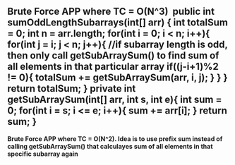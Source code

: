 **Brute Force APP where TC = O(N^3)**
​
public int sumOddLengthSubarrays(int[] arr) {
int totalSum = 0;
int n = arr.length;
for(int i = 0; i < n; i++){
for(int j = i; j < n; j++){
//if subarray length is odd, then only call getSubArraySum() to find sum of all elements in that particular array
if((j-i+1)%2 != 0){
totalSum += getSubArraySum(arr, i, j);
}
}
}
return totalSum;
}
private int getSubArraySum(int[] arr, int s, int e){
int sum = 0;
for(int i = s; i <= e; i++){
sum += arr[i];
}
return sum;
}
-----------------------------------------------------------------------------
**Brute Force APP where TC = O(N^2). Idea is to use prefix sum instead of  calling getSubArraySum() that calculayes sum of all elements in that specific subarray again**